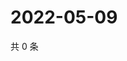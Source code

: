 # 2022-05-09

共 0 条

<!-- BEGIN WEIBO -->
<!-- 最后更新时间 Mon May 09 2022 23:17:17 GMT+0800 (China Standard Time) -->

<!-- END WEIBO -->
